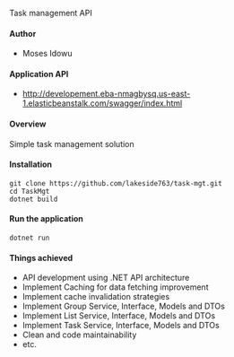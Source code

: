 Task management API

#### Author
- Moses Idowu

#### Application API
- http://developement.eba-nmagbysq.us-east-1.elasticbeanstalk.com/swagger/index.html

#### Overview
Simple task management solution

#### Installation
```
git clone https://github.com/lakeside763/task-mgt.git
cd TaskMgt
dotnet build
```

#### Run the application
```
dotnet run
```

#### Things achieved
- API development using .NET API architecture
- Implement Caching for data fetching improvement
- Implement cache invalidation strategies
- Implement Group Service, Interface, Models and DTOs
- Implement List Service, Interface, Models and DTOs
- Implement Task Service, Interface, Models and DTOs
- Clean and code maintainability
- etc.
